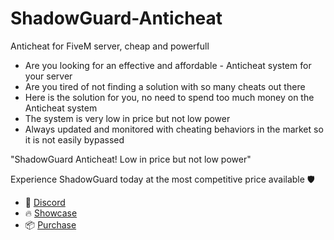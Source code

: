 # ShadowGuard-Anticheat
Anticheat for FiveM server, cheap and powerfull

- Are you looking for an effective and affordable - Anticheat system for your server
- Are you tired of not finding a solution with so many cheats out there
- Here is the solution for you, no need to spend too much money on the Anticheat system
- The system is very low in price but not low power
- Always updated and monitored with cheating behaviors in the market so it is not easily bypassed

"ShadowGuard Anticheat! Low in price but not low power"

Experience ShadowGuard today at the most competitive price available 🛡
- 🎉 [Discord](https://discord.gg/Y5vShuKRZK)
- 🔥 [Showcase](https://youtu.be/f82ycVBneZ8)
- 📦 [Purchase](https://pgscripts.tebex.io/category/anticheat)
